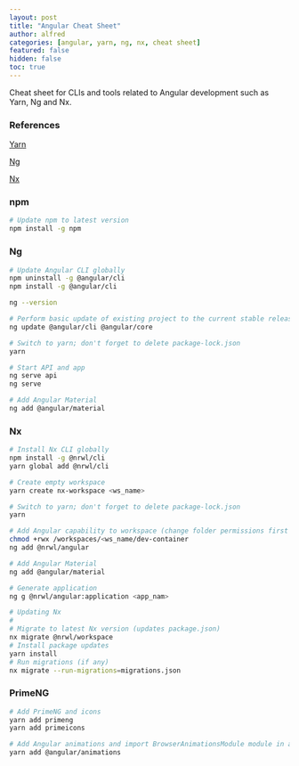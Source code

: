 ```yaml
---
layout: post
title: "Angular Cheat Sheet"
author: alfred
categories: [angular, yarn, ng, nx, cheat sheet]
featured: false
hidden: false
toc: true
---
```


Cheat sheet for CLIs and tools related to Angular development such as Yarn, Ng and Nx.

<!--more-->

### References

[Yarn](https://yarnpkg.com/getting-started)

[Ng](https://angular.io/cli)

[Nx](https://nx.dev/latest/angular/getting-started/nx-cli)

### npm

```sh
# Update npm to latest version
npm install -g npm
```

### Ng

```sh
# Update Angular CLI globally
npm uninstall -g @angular/cli
npm install -g @angular/cli

ng --version

# Perform basic update of existing project to the current stable release of the core framework and CLI
ng update @angular/cli @angular/core

# Switch to yarn; don't forget to delete package-lock.json
yarn

# Start API and app
ng serve api
ng serve

# Add Angular Material
ng add @angular/material
```

### Nx

```sh
# Install Nx CLI globally
npm install -g @nrwl/cli
yarn global add @nrwl/cli

# Create empty workspace
yarn create nx-workspace <ws_name>

# Switch to yarn; don't forget to delete package-lock.json
yarn

# Add Angular capability to workspace (change folder permissions first if in container)
chmod +rwx /workspaces/<ws_name/dev-container
ng add @nrwl/angular

# Add Angular Material
ng add @angular/material

# Generate application
ng g @nrwl/angular:application <app_nam>

# Updating Nx
#
# Migrate to latest Nx version (updates package.json)
nx migrate @nrwl/workspace
# Install package updates
yarn install
# Run migrations (if any)
nx migrate --run-migrations=migrations.json
```

### PrimeNG

```sh
# Add PrimeNG and icons
yarn add primeng
yarn add primeicons

# Add Angular animations and import BrowserAnimationsModule module in application module
yarn add @angular/animations
```
